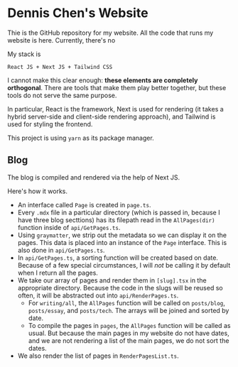 # Dennis Chen's Website

Thie is the GitHub repository for my website.
All the code that runs my website is here.
Currently, there's no 

My stack is
    
    React JS + Next JS + Tailwind CSS

I cannot make this clear enough:
**these elements are completely orthogonal**.
There are tools that make them play better together,
but these tools do not serve the same purpose.

In particular, React is the framework,
Next is used for rendering
(it takes a hybrid server-side and client-side rendering approach),
and Tailwind is used for styling the frontend.

This project is using `yarn` as its package manager.

## Blog

The blog is compiled and rendered
via the help of Next JS.

Here's how it works.
- An interface called `Page`
    is created in `page.ts`.
- Every `.mdx` file in a particular directory
    (which is passed in, because I have three blog secttions)
    has its filepath read in the `AllPages(dir)` function
    inside of `api/GetPages.ts`.
- Using `graymatter`,
    we strip out the metadata
    so we can display it on the pages.
    This data is placed into an instance
    of the `Page` interface.
    This is also done in `api/GetPages.ts`.
- In `api/GetPages.ts`,
    a sorting function will be created
    based on date.
    Because of a few special circumstances,
    I will *not* be calling it by default
    when I return all the pages.
- We take our array of pages
    and render them in
    `[slug].tsx` in the appropriate directory.
    Because the code in the slugs
    will be reused so often,
    it will be abstracted out
    into `api/RenderPages.ts`.
    - For `writing/all`,
        the `AllPages` function will be called
        on `posts/blog`, `posts/essay`, and `posts/tech`.
        The arrays will be joined and sorted by date.
    - To compile the pages in `pages`,
        the `AllPages` function will be called as usual.
        But because the main pages in my website do not have dates,
        and we are not rendering a list of the main pages,
        we do not sort the dates.
- We also render the list of pages
    in `RenderPagesList.ts`.